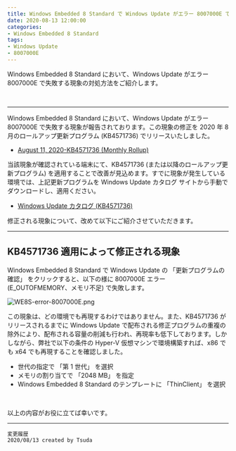 ```yaml
---
title: Windows Embedded 8 Standard で Windows Update がエラー 8007000E で失敗する (KB4571736 関連)
date: 2020-08-13 12:00:00
categories:
- Windows Embedded 8 Standard
tags:
- Windows Update
- 8007000E
---
```

Windows Embedded 8 Standard において、Windows Update がエラー 8007000E で失敗する現象の対処方法をご紹介します。
<!-- more -->
<br>

***
Windows Embedded 8 Standard において、Windows Update がエラー 8007000E で失敗する現象が報告されております。この現象の修正を 2020 年 8 月のロールアップ更新プログラム (KB4571736) でリリースいたしました。  

- [August 11, 2020-KB4571736 (Monthly Rollup)](https://support.microsoft.com/en-us/help/4571736/windows-server-2012-update)

当該現象が確認されている端末にて、KB4571736 (または以降のロールアップ更新プログラム) を適用することで改善が見込めます。すでに現象が発生している環境では、上記更新プログラムを Windows Update カタログ サイトから手動でダウンロードし、適用ください。  

- [Windows Update カタログ (KB4571736)](https://www.catalog.update.microsoft.com/Search.aspx?q=KB4571736)

修正される現象について、改めて以下にご紹介させていただきます。  

---
## KB4571736 適用によって修正される現象
Windows Embedded 8 Standard で Windows Update の 「更新プログラムの確認」 をクリックすると、以下の様に 8007000E エラー (E_OUTOFMEMORY、メモリ不足) で失敗します。  

![WE8S-error-8007000E.png](https://jpiotblog.github.io/images/WE8S-error-8007000E/Error-8007000E.png)

この現象は、どの環境でも再現するわけではありません。また、KB4571736 がリリースされるまでに Windows Update で配布される修正プログラムの重複の除外により、配布される容量の削減も行われ、再現率も低下しております。しかしながら、弊社で以下の条件の Hyper-V 仮想マシンで環境構築すれば、x86 でも x64 でも再現することを確認しました。

- 世代の指定で 「第 1 世代」 を選択
- メモリの割り当てで 「2048 MB」 を指定
- Windows Embedded 8 Standard のテンプレートに 「ThinClient」 を選択

<br>

以上の内容がお役に立てば幸いです。  
***
`変更履歴`  
`2020/08/13 created by Tsuda`  